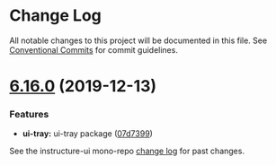 # Change Log

All notable changes to this project will be documented in this file.
See [Conventional Commits](https://conventionalcommits.org) for commit guidelines.

# [6.16.0](https://github.com/instructure/instructure-ui/compare/v6.15.0...v6.16.0) (2019-12-13)


### Features

* **ui-tray:** ui-tray package ([07d7399](https://github.com/instructure/instructure-ui/commit/07d7399))





See the instructure-ui mono-repo [change log](#CHANGELOG) for past changes.
